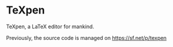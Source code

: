 # TeXpen
TeXpen, a LaTeX editor for mankind.

Previously, the source code is managed on https://sf.net/p/texpen



